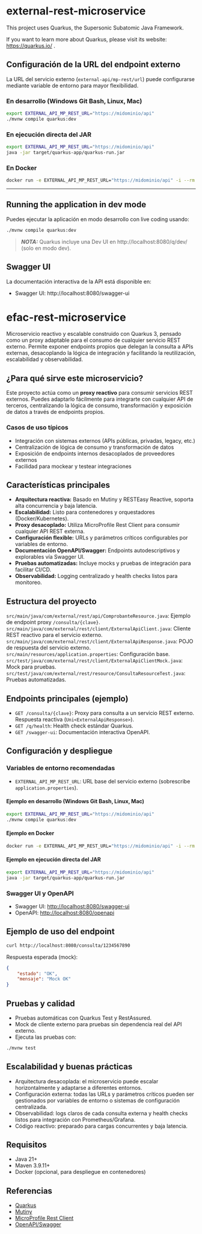 # external-rest-microservice

This project uses Quarkus, the Supersonic Subatomic Java Framework.

If you want to learn more about Quarkus, please visit its website: https://quarkus.io/ .


## Configuración de la URL del endpoint externo

La URL del servicio externo (`external-api/mp-rest/url`) puede configurarse mediante variable de entorno para mayor flexibilidad.

### En desarrollo (Windows Git Bash, Linux, Mac)

```sh
export EXTERNAL_API_MP_REST_URL="https://midominio/api"
./mvnw compile quarkus:dev
```

### En ejecución directa del JAR

```sh
export EXTERNAL_API_MP_REST_URL="https://midominio/api"
java -jar target/quarkus-app/quarkus-run.jar
```

### En Docker

```sh
docker run -e EXTERNAL_API_MP_REST_URL="https://midominio/api" -i --rm -p 8080:8080 quarkus/efac-rest-microservice-jvm
```

---

## Running the application in dev mode

Puedes ejecutar la aplicación en modo desarrollo con live coding usando:
```sh
./mvnw compile quarkus:dev
```

> **_NOTA:_** Quarkus incluye una Dev UI en http://localhost:8080/q/dev/ (solo en modo dev).

## Swagger UI

La documentación interactiva de la API está disponible en:

- Swagger UI: http://localhost:8080/swagger-ui

# efac-rest-microservice

Microservicio reactivo y escalable construido con Quarkus 3, pensado como un proxy adaptable para el consumo de cualquier servicio REST externo. Permite exponer endpoints propios que delegan la consulta a APIs externas, desacoplando la lógica de integración y facilitando la reutilización, escalabilidad y observabilidad.

## ¿Para qué sirve este microservicio?

Este proyecto actúa como un **proxy reactivo** para consumir servicios REST externos. Puedes adaptarlo fácilmente para integrarte con cualquier API de terceros, centralizando la lógica de consumo, transformación y exposición de datos a través de endpoints propios.

### Casos de uso típicos
- Integración con sistemas externos (APIs públicas, privadas, legacy, etc.)
- Centralización de lógica de consumo y transformación de datos
- Exposición de endpoints internos desacoplados de proveedores externos
- Facilidad para mockear y testear integraciones

## Características principales

- **Arquitectura reactiva:** Basado en Mutiny y RESTEasy Reactive, soporta alta concurrencia y baja latencia.
- **Escalabilidad:** Listo para contenedores y orquestadores (Docker/Kubernetes).
- **Proxy desacoplado:** Utiliza MicroProfile Rest Client para consumir cualquier API REST externa.
- **Configuración flexible:** URLs y parámetros críticos configurables por variables de entorno.
- **Documentación OpenAPI/Swagger:** Endpoints autodescriptivos y explorables vía Swagger UI.
- **Pruebas automatizadas:** Incluye mocks y pruebas de integración para facilitar CI/CD.
- **Observabilidad:** Logging centralizado y health checks listos para monitoreo.

## Estructura del proyecto

 `src/main/java/com/external/rest/api/ComprobanteResource.java`: Ejemplo de endpoint proxy `/consulta/{clave}`.
 `src/main/java/com/external/rest/client/ExternalApiClient.java`: Cliente REST reactivo para el servicio externo.
 `src/main/java/com/external/rest/client/ExternalApiResponse.java`: POJO de respuesta del servicio externo.
 `src/main/resources/application.properties`: Configuración base.
 `src/test/java/com/external/rest/client/ExternalApiClientMock.java`: Mock para pruebas.
 `src/test/java/com/external/rest/resource/ConsultaResourceTest.java`: Pruebas automatizadas.

## Endpoints principales (ejemplo)

- `GET /consulta/{clave}`: Proxy para consulta a un servicio REST externo. Respuesta reactiva (`Uni<ExternalApiResponse>`).
- `GET /q/health`: Health check estándar Quarkus.
- `GET /swagger-ui`: Documentación interactiva OpenAPI.

## Configuración y despliegue

### Variables de entorno recomendadas

- `EXTERNAL_API_MP_REST_URL`: URL base del servicio externo (sobrescribe `application.properties`).

#### Ejemplo en desarrollo (Windows Git Bash, Linux, Mac)
```sh
export EXTERNAL_API_MP_REST_URL="https://midominio/api"
./mvnw compile quarkus:dev
```

#### Ejemplo en Docker
```sh
docker run -e EXTERNAL_API_MP_REST_URL="https://midominio/api" -i --rm -p 8080:8080 quarkus/efac-rest-microservice-jvm
```

#### Ejemplo en ejecución directa del JAR
```sh
export EXTERNAL_API_MP_REST_URL="https://midominio/api"
java -jar target/quarkus-app/quarkus-run.jar
```

### Swagger UI y OpenAPI

- Swagger UI: [http://localhost:8080/swagger-ui](http://localhost:8080/swagger-ui)
- OpenAPI: [http://localhost:8080/openapi](http://localhost:8080/openapi)

## Ejemplo de uso del endpoint

```sh
curl http://localhost:8080/consulta/1234567890
```
Respuesta esperada (mock):
```json
{
	"estado": "OK",
	"mensaje": "Mock OK"
}
```

## Pruebas y calidad

- Pruebas automáticas con Quarkus Test y RestAssured.
- Mock de cliente externo para pruebas sin dependencia real del API externo.
- Ejecuta las pruebas con:
```sh
./mvnw test
```

## Escalabilidad y buenas prácticas

- Arquitectura desacoplada: el microservicio puede escalar horizontalmente y adaptarse a diferentes entornos.
- Configuración externa: todas las URLs y parámetros críticos pueden ser gestionados por variables de entorno o sistemas de configuración centralizada.
- Observabilidad: logs claros de cada consulta externa y health checks listos para integración con Prometheus/Grafana.
- Código reactivo: preparado para cargas concurrentes y baja latencia.

## Requisitos

- Java 21+
- Maven 3.9.11+
- Docker (opcional, para despliegue en contenedores)

## Referencias

- [Quarkus](https://quarkus.io/)
- [Mutiny](https://smallrye.io/smallrye-mutiny/)
- [MicroProfile Rest Client](https://github.com/eclipse/microprofile-rest-client)
- [OpenAPI/Swagger](https://quarkus.io/guides/openapi-swaggerui)
